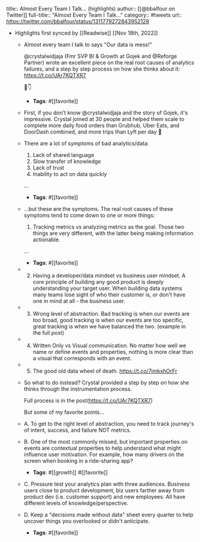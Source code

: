 title:: Almost Every Team I Talk... (highlights)
author:: [[@bbalfour on Twitter]]
full-title:: "Almost Every Team I Talk..."
category:: #tweets
url:: https://twitter.com/bbalfour/status/1311779272843952128

- Highlights first synced by [[Readwise]] [[Nov 18th, 2022]]
	- Almost every team I talk to says "Our data is mess!" 
	  
	  @crystalwidjaja (Fmr SVP BI & Growth at Gojek and @Reforge Partner) wrote an excellent piece on the real root causes of analytics failures, and a step by step process on how she thinks about it: https://t.co/UAr7KQTXR7
	  
	  🧵👇
		- **Tags**: #[[favorite]]
	- First, if you don't know @crystalwidjaja and the story of Gojek, it's impressive.  Crystal joined at 30 people and helped them scale to complete more daily food orders than Grubhub, Uber Eats, and DoorDash combined, and more trips than Lyft per day 🤯
	- There are a lot of symptoms of bad analytics/data:
	  
	  1. Lack of shared language
	  2. Slow transfer of knowledge
	  3. Lack of trust
	  4. Inability to act on data quickly
	  
	  ...
		- **Tags**: #[[favorite]]
	- ...but these are the symptoms.  The real root causes of these symptoms tend to come down to one or more things:
	  
	  1. Tracking metrics vs analyzing metrics as the goal. Those two things are very different, with the latter being making information actionable.  
	  
	  ...
		- **Tags**: #[[favorite]]
	- 2. Having a developer/data mindset vs business user mindset.  A core principle of building any good product is deeply understanding your target user.  When building data systems many teams lose sight of who their customer is, or don't have one in mind at all - the business user.
	- 3. Wrong level of abstraction.  Bad tracking is when our events are too broad, good tracking is when our events are too specific, great tracking is when we have balanced the two. (example in the full post)
	- 4. Written Only vs Visual communication. No matter how well we name or define events and properties, nothing is more clear than a visual that corresponds with an event.
	- 5. The good old data wheel of death. https://t.co/7jmkxhOrFr
	- So what to do instead? Crystal provided a step by step on how she thinks through the instrumentation process.  
	  
	  Full process is in the post(https://t.co/UAr7KQTXR7) 
	  
	  But some of my favorite points...
	- A. To get to the right level of abstraction, you need to track journey's of intent, success, and failure NOT metrics.
	- B. One of the most commonly missed, but important properties on events are contextual properties to help understand what might influence user motivation. For example, how many drivers on the screen when booking in a ride-sharing app?
		- **Tags**: #[[growth]] #[[favorite]]
	- C. Pressure test your analytics plan with three audiences.  Business users close to product development, biz users farther away from product dev (i.e. customer support) and new employees.  All have different levels of knowledge/perspective.
	- D. Keep a "decisions made without data" sheet every quarter to help uncover things you overlooked or didn't anticipate.
		- **Tags**: #[[favorite]]